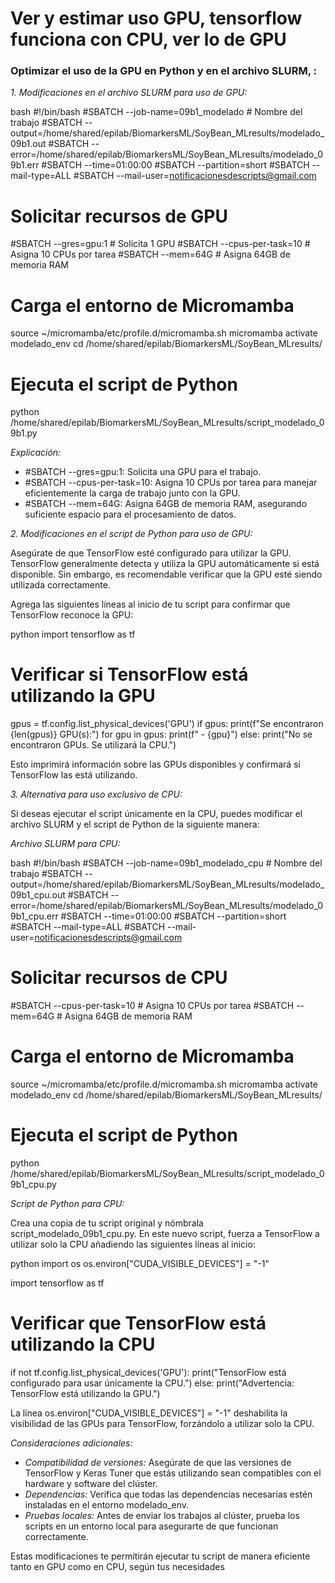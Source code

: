 # Ver y estimar uso GPU, tensorflow funciona con CPU, ver lo de GPU

### Optimizar el uso de la GPU en Python y en el archivo SLURM, :

*1. Modificaciones en el archivo SLURM para uso de GPU:*

bash
#!/bin/bash
#SBATCH --job-name=09b1_modelado    # Nombre del trabajo
#SBATCH --output=/home/shared/epilab/BiomarkersML/SoyBean_MLresults/modelado_09b1.out
#SBATCH --error=/home/shared/epilab/BiomarkersML/SoyBean_MLresults/modelado_09b1.err
#SBATCH --time=01:00:00
#SBATCH --partition=short
#SBATCH --mail-type=ALL
#SBATCH --mail-user=notificacionesdescripts@gmail.com

# Solicitar recursos de GPU
#SBATCH --gres=gpu:1               # Solicita 1 GPU
#SBATCH --cpus-per-task=10         # Asigna 10 CPUs por tarea
#SBATCH --mem=64G                  # Asigna 64GB de memoria RAM

# Carga el entorno de Micromamba
source ~/micromamba/etc/profile.d/micromamba.sh
micromamba activate modelado_env
cd /home/shared/epilab/BiomarkersML/SoyBean_MLresults/

# Ejecuta el script de Python
python /home/shared/epilab/BiomarkersML/SoyBean_MLresults/script_modelado_09b1.py


*Explicación:*

- #SBATCH --gres=gpu:1: Solicita una GPU para el trabajo.
- #SBATCH --cpus-per-task=10: Asigna 10 CPUs por tarea para manejar eficientemente la carga de trabajo junto con la GPU.
- #SBATCH --mem=64G: Asigna 64GB de memoria RAM, asegurando suficiente espacio para el procesamiento de datos.

*2. Modificaciones en el script de Python para uso de GPU:*

Asegúrate de que TensorFlow esté configurado para utilizar la GPU. TensorFlow generalmente detecta y utiliza la GPU automáticamente si está disponible. Sin embargo, es recomendable verificar que la GPU esté siendo utilizada correctamente.

Agrega las siguientes líneas al inicio de tu script para confirmar que TensorFlow reconoce la GPU:

python
import tensorflow as tf

# Verificar si TensorFlow está utilizando la GPU
gpus = tf.config.list_physical_devices('GPU')
if gpus:
    print(f"Se encontraron {len(gpus)} GPU(s):")
    for gpu in gpus:
        print(f"  - {gpu}")
else:
    print("No se encontraron GPUs. Se utilizará la CPU.")


Esto imprimirá información sobre las GPUs disponibles y confirmará si TensorFlow las está utilizando.

*3. Alternativa para uso exclusivo de CPU:*

Si deseas ejecutar el script únicamente en la CPU, puedes modificar el archivo SLURM y el script de Python de la siguiente manera:

*Archivo SLURM para CPU:*

bash
#!/bin/bash
#SBATCH --job-name=09b1_modelado_cpu    # Nombre del trabajo
#SBATCH --output=/home/shared/epilab/BiomarkersML/SoyBean_MLresults/modelado_09b1_cpu.out
#SBATCH --error=/home/shared/epilab/BiomarkersML/SoyBean_MLresults/modelado_09b1_cpu.err
#SBATCH --time=01:00:00
#SBATCH --partition=short
#SBATCH --mail-type=ALL
#SBATCH --mail-user=notificacionesdescripts@gmail.com

# Solicitar recursos de CPU
#SBATCH --cpus-per-task=10         # Asigna 10 CPUs por tarea
#SBATCH --mem=64G                  # Asigna 64GB de memoria RAM

# Carga el entorno de Micromamba
source ~/micromamba/etc/profile.d/micromamba.sh
micromamba activate modelado_env
cd /home/shared/epilab/BiomarkersML/SoyBean_MLresults/

# Ejecuta el script de Python
python /home/shared/epilab/BiomarkersML/SoyBean_MLresults/script_modelado_09b1_cpu.py


*Script de Python para CPU:*

Crea una copia de tu script original y nómbrala script_modelado_09b1_cpu.py. En este nuevo script, fuerza a TensorFlow a utilizar solo la CPU añadiendo las siguientes líneas al inicio:

python
import os
os.environ["CUDA_VISIBLE_DEVICES"] = "-1"

import tensorflow as tf

# Verificar que TensorFlow está utilizando la CPU
if not tf.config.list_physical_devices('GPU'):
    print("TensorFlow está configurado para usar únicamente la CPU.")
else:
    print("Advertencia: TensorFlow está utilizando la GPU.")


La línea os.environ["CUDA_VISIBLE_DEVICES"] = "-1" deshabilita la visibilidad de las GPUs para TensorFlow, forzándolo a utilizar solo la CPU.

*Consideraciones adicionales:*

- *Compatibilidad de versiones:* Asegúrate de que las versiones de TensorFlow y Keras Tuner que estás utilizando sean compatibles con el hardware y software del clúster.
- *Dependencias:* Verifica que todas las dependencias necesarias estén instaladas en el entorno modelado_env.
- *Pruebas locales:* Antes de enviar los trabajos al clúster, prueba los scripts en un entorno local para asegurarte de que funcionan correctamente.

Estas modificaciones te permitirán ejecutar tu script de manera eficiente tanto en GPU como en CPU, según tus necesidades





